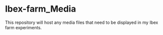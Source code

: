 # Ibex-farm_Media
This repository will host any media files that need to be displayed in my Ibex farm experiments.
